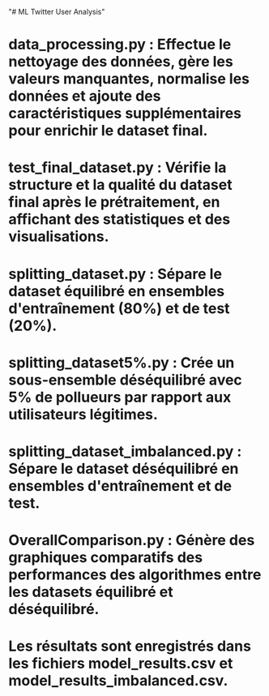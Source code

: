 "# ML Twitter User Analysis" 

# data_processing.py : Effectue le nettoyage des données, gère les valeurs manquantes, normalise les données et ajoute des caractéristiques supplémentaires pour enrichir le dataset final.

# test_final_dataset.py : Vérifie la structure et la qualité du dataset final après le prétraitement, en affichant des statistiques et des visualisations.

# splitting_dataset.py : Sépare le dataset équilibré en ensembles d'entraînement (80%) et de test (20%).

# splitting_dataset5%.py : Crée un sous-ensemble déséquilibré avec 5% de pollueurs par rapport aux utilisateurs légitimes.

# splitting_dataset_imbalanced.py : Sépare le dataset déséquilibré en ensembles d'entraînement et de test.

# OverallComparison.py : Génère des graphiques comparatifs des performances des algorithmes entre les datasets équilibré et déséquilibré.

# Les résultats sont enregistrés dans les fichiers model_results.csv et model_results_imbalanced.csv.